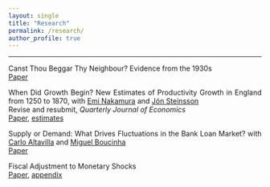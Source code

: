 ```yaml
---
layout: single
title: "Research"
permalink: /research/
author_profile: true
---
```

---

<p style='text-align: justify;'>
Canst Thou Beggar Thy Neighbour? Evidence from the 1930s<br>
<a href='https://paul-bouscasse.github.io/files/bouscasse_devaluations.pdf'>Paper</a></p>

<p style='text-align: justify; padding=0px; margin=0px'>When Did Growth Begin? New Estimates of Productivity Growth in England from 1250 to 1870, with <a href='https://eml.berkeley.edu/~enakamura'>Emi Nakamura</a> and <a href='https://eml.berkeley.edu/~jsteinsson'>Jón Steinsson</a><br>
Revise and resubmit, <i>Quarterly Journal of Economics</i><br>
<a href='https://paul-bouscasse.github.io/files/bns_malthus.pdf'>Paper</a>, <a href='https://paul-bouscasse.github.io/files/malthus_estimates.xlsx'>estimates</a></p>

<p style='text-align: justify;'>Supply or Demand: What Drives Fluctuations in the Bank Loan Market? with <a href='https://sites.google.com/view/carlo-altavilla/home'>Carlo Altavilla</a> and <a href='https://www.ecb.europa.eu/pub/research/authors/profiles/miguel-boucinha.en.html'>Miguel Boucinha</a><br>
<a href='https://paul-bouscasse.github.io/files/abb_supply_demand.pdf'>Paper</a></p>

<p style='text-align: justify;'>Fiscal Adjustment to Monetary Shocks<br>
<a href='https://paul-bouscasse.github.io/files/bouscasse_fiscal.pdf'>Paper</a>, <a href='https://paul-bouscasse.github.io/files/bouscasse_fiscal_appendix.pdf'>appendix</a></p>
